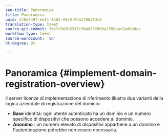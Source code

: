 ```yaml
---
seo-title: Panoramica
title: Panoramica
uuid: 578e749f-ee11-4682-9159-95a17982f3c4
translation-type: tm+mt
source-git-commit: 19e7c941b3337c3b4d37f0b6a1350aac2ad8a0cc
workflow-type: tm+mt
source-wordcount: '50'
ht-degree: 0%

---
```



# Panoramica {#implement-domain-registration-overview}

Il server licenze di implementazione di riferimento illustra due varianti della logica aziendale di registrazione del dominio:

* **Base**  identità: ogni utente autenticato ha un dominio e un numero specifico di dispositivi che possono accedere al dominio.
* **Anonimo** : un numero elevato di dispositivi appartiene a un dominio e l&#39;autenticazione potrebbe non essere necessaria.
